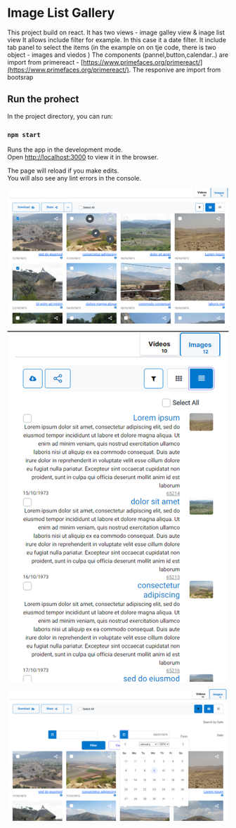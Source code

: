 # Image List Gallery

This project build on react.
It has two views - image galley view & inage list view
It allows include filter for example. In this case it a date filter.
It include tab panel to select the items (in the example on on tje code, there is two object - images and viedos )
The components (pannel,button,calendar..) are import from primereact - [https://www.primefaces.org/primereact/](https://www.primefaces.org/primereact/).
The responive are import from bootsrap 
## Run the prohect

In the project directory, you can run:

### `npm start`

Runs the app in the development mode.\
Open [http://localhost:3000](http://localhost:3000) to view it in the browser.

The page will reload if you make edits.\
You will also see any lint errors in the console.

![Image Gallery](https://raw.githubusercontent.com/roi-kol/imageListGallery/master/src/screenShot/ImageGallery.PNG)

![Image Gallery](https://raw.githubusercontent.com/roi-kol/imageListGallery/master/src/screenShot/listView.PNG)

![Date Filter](https://raw.githubusercontent.com/roi-kol/imageListGallery/master/src/screenShot/filter.PNG)

